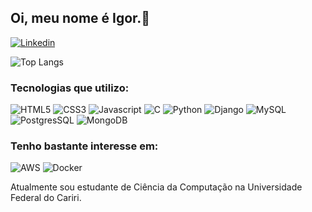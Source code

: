 
## Oi, meu nome é Igor.🙂

[![Linkedin](https://img.shields.io/badge/LinkedIn-0077B5?style=for-the-badge&logo=linkedin&logoColor=white)](https://www.linkedin.com/in/igor-torquato-0b2b12149/)
<!--- [![Gmail](https://img.shields.io/badge/Gmail-D14836?style=for-the-badge&logo=gmail&logoColor=white)](igor.torquato.20@gmail.com)-->

![Top Langs](https://github-readme-stats.vercel.app/api/top-langs/?username=IgorTorquatto&layout=compact)

### Tecnologias que utilizo:

<img  src="https://img.shields.io/badge/HTML-239120?style=for-the-badge&logo=html5&logoColor=white" alt="HTML5"/>

<img  src="https://img.shields.io/badge/CSS-239120?&style=for-the-badge&logo=css3&logoColor=white" alt="CSS3"/>

<img  src="https://img.shields.io/badge/JavaScript-F7DF1E?style=for-the-badge&logo=javascript&logoColor=black" alt="Javascript"/>

<img src="https://img.shields.io/badge/C-00599C?style=for-the-badge&logo=c&logoColor=white" alt="C"/>

<img src="https://img.shields.io/badge/Python-14354C?style=for-the-badge&logo=python&logoColor=white" alt="Python"/>

<img src="https://img.shields.io/badge/Django-092E20?style=for-the-badge&logo=django&logoColor=white" alt="Django"/>

[comment]: <img  src="https://img.shields.io/badge/Node.js-43853D?style=for-the-badge&logo=node.js&logoColor=white" alt="Node.js"/>

[comment]: <img  src="https://img.shields.io/badge/TypeScript-007ACC?style=for-the-badge&logo=typescript&logoColor=white" alt="Typescript"/>

<img  src="https://img.shields.io/badge/MySQL-00000F?style=for-the-badge&logo=mysql&logoColor=white" alt="MySQL"/>

<img  src="https://img.shields.io/badge/PostgreSQL-316192?style=for-the-badge&logo=postgresql&logoColor=white" alt="PostgresSQL"/>

<img  src="https://img.shields.io/badge/MongoDB-4EA94B?style=for-the-badge&logo=mongodb&logoColor=white" alt="MongoDB"/>

[comment]: <img  src="https://img.shields.io/badge/Bootstrap-563D7C?style=for-the-badge&logo=bootstrap&logoColor=white" alt="Bootstrap"/>

[comment]: <img  src="https://img.shields.io/badge/React-20232A?style=for-the-badge&logo=react&logoColor=61DAFB" alt="React"/>

[comment]: <img  src="https://img.shields.io/badge/jQuery-0769AD?style=for-the-badge&logo=jquery&logoColor=white" alt="Jquery"/>

### Tenho bastante interesse em:

<img  src="https://img.shields.io/badge/Amazon_AWS-232F3E?style=for-the-badge&logo=amazon-aws&logoColor=white" alt="AWS"/>

<img  src="https://img.shields.io/badge/docker-%230db7ed.svg?style=for-the-badge&logo=docker&logoColor=white" alt="Docker"/>

Atualmente sou estudante de Ciência da Computação na Universidade Federal do Cariri.

